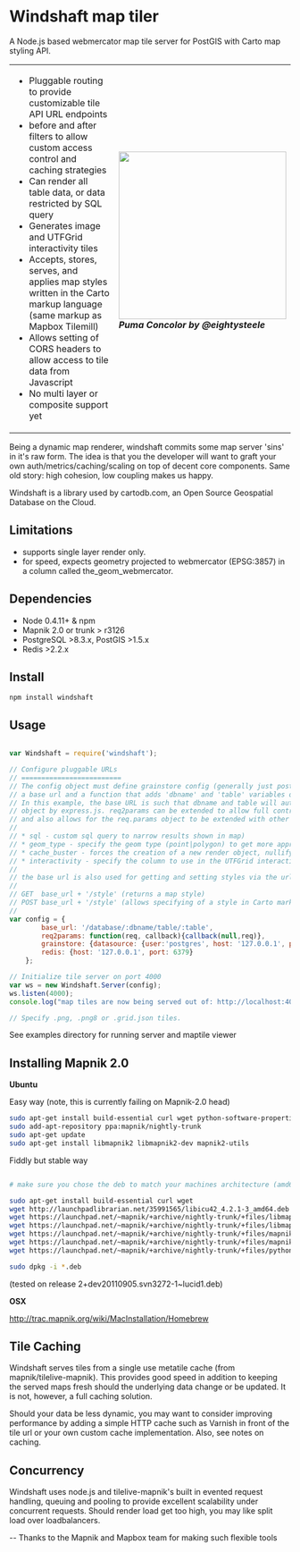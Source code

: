 Windshaft map tiler
===================

A Node.js based webmercator map tile server for PostGIS with Carto map styling API.

<table>
<tr>
<td>
<ul>
<li>Pluggable routing to provide customizable tile API URL endpoints</li>
<li>before and after filters to allow custom access control and caching strategies</li>
<li>Can render all table data, or data restricted by SQL query</li>
<li>Generates image and UTFGrid interactivity tiles</li>
<li>Accepts, stores, serves, and applies map styles written in the Carto markup language (same markup as Mapbox Tilemill)</li>
<li>Allows setting of CORS headers to allow access to tile data from Javascript</li>
<li>No multi layer or composite support yet</li>
</td>
<td>
<span style="float:right;width:300px;">
<img src="https://github.com/Vizzuality/Windshaft/raw/master/examples/puma_concolor.png" width="300"/>
<h5 style="color#666; margin-top:0;">Puma Concolor by @eightysteele</h5>
</span>
<br>
</td>
</table>

Being a dynamic map renderer, windshaft commits some map server 'sins' in it's raw form. The idea is that you the developer will want to graft your own auth/metrics/caching/scaling on top of decent core components. Same old story: high cohesion, low coupling makes us happy.

Windshaft is a library used by cartodb.com, an Open Source Geospatial Database on the Cloud.


Limitations
-----------
* supports single layer render only.
* for speed, expects geometry projected to webmercator (EPSG:3857) in a column called the_geom_webmercator.


Dependencies
------------
* Node 0.4.11+ & npm
* Mapnik 2.0 or trunk > r3126
* PostgreSQL >8.3.x, PostGIS >1.5.x
* Redis >2.2.x


Install
-------
```
npm install windshaft
```


Usage
-----
```javascript

var Windshaft = require('windshaft');

// Configure pluggable URLs
// =========================
// The config object must define grainstore config (generally just postgres connection details), redis config,
// a base url and a function that adds 'dbname' and 'table' variables onto the Express.js req.params object.
// In this example, the base URL is such that dbname and table will automatically be added to the req.params
// object by express.js. req2params can be extended to allow full control over the specifying of dbname and table,
// and also allows for the req.params object to be extended with other variables, such as:
//
// * sql - custom sql query to narrow results shown in map)
// * geom_type - specify the geom type (point|polygon) to get more appropriate default styles
// * cache_buster - forces the creation of a new render object, nullifying existing metatile caches
// * interactivity - specify the column to use in the UTFGrid interactivity layer (defaults to null)
//
// the base url is also used for getting and setting styles via the urls:
//
// GET  base_url + '/style' (returns a map style)
// POST base_url + '/style' (allows specifying of a style in Carto markup in the 'style' form variable).
//
var config = {
        base_url: '/database/:dbname/table/:table',
        req2params: function(req, callback){callback(null,req)},
        grainstore: {datasource: {user:'postgres', host: '127.0.0.1', port: 5432}}, //see grainstore npm for other options
        redis: {host: '127.0.0.1', port: 6379}
    };

// Initialize tile server on port 4000
var ws = new Windshaft.Server(config);
ws.listen(4000);
console.log("map tiles are now being served out of: http://localhost:4000" + config.base_url + '/:z/:x/:y.*');

// Specify .png, .png8 or .grid.json tiles.
```

See examples directory for running server and maptile viewer


Installing Mapnik 2.0
----------------------

**Ubuntu**

Easy way (note, this is currently failing on Mapnik-2.0 head)

```bash
sudo apt-get install build-essential curl wget python-software-properties
sudo add-apt-repository ppa:mapnik/nightly-trunk
sudo apt-get update
sudo apt-get install libmapnik2 libmapnik2-dev mapnik2-utils
```

Fiddly but stable way

```bash

# make sure you chose the deb to match your machines architecture (amd64 or i386)

sudo apt-get install build-essential curl wget
wget http://launchpadlibrarian.net/35991565/libicu42_4.2.1-3_amd64.deb
wget https://launchpad.net/~mapnik/+archive/nightly-trunk/+files/libmapnik2-dev_2%2Bdev20110905.svn3272-1~lucid1_amd64.deb
wget https://launchpad.net/~mapnik/+archive/nightly-trunk/+files/libmapnik2_2%2Bdev20110905.svn3272-1~lucid1_amd64.deb
wget https://launchpad.net/~mapnik/+archive/nightly-trunk/+files/mapnik2-doc_2%2Bdev20110905.svn3272-1~lucid1_all.deb
wget https://launchpad.net/~mapnik/+archive/nightly-trunk/+files/mapnik2-utils_2%2Bdev20110905.svn3272-1~lucid1_amd64.deb
wget https://launchpad.net/~mapnik/+archive/nightly-trunk/+files/python-mapnik2_2%2Bdev20110905.svn3272-1~lucid1_amd64.deb

sudo dpkg -i *.deb
```

(tested on release 2+dev20110905.svn3272-1~lucid1.deb)

**OSX**

http://trac.mapnik.org/wiki/MacInstallation/Homebrew


Tile Caching
------------
Windshaft serves tiles from a single use metatile cache (from mapnik/tilelive-mapnik). This provides good speed in
addition to keeping the served maps fresh should the underlying data change or be updated. It is not, however, a full caching solution.

Should your data be less dynamic, you may want to consider improving performance by adding a simple HTTP cache such as Varnish in front of the
tile url or your own custom cache implementation. Also, see notes on caching.


Concurrency
------------
Windshaft uses node.js and tilelive-mapnik's built in evented request handling, queuing and pooling to provide excellent scalability under concurrent requests.
Should render load get too high, you may like split load over loadbalancers.


--
Thanks to the Mapnik and Mapbox team for making such flexible tools


